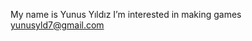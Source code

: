 My name is Yunus Yıldız
I’m interested in making games
yunusyld7@gmail.com

<!---
RiskyWilhelm/RiskyWilhelm is a ✨ special ✨ repository because its `README.md` (this file) appears on your GitHub profile.
You can click the Preview link to take a look at your changes.
--->
